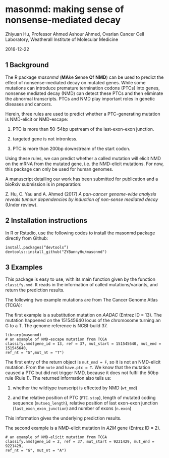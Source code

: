 masonmd: making sense of nonsense-mediated decay
==============

Zhiyuan Hu, Professor Ahmed Ashour Ahmed, Ovarian Cancer Cell Laboratory, Weatherall Institute of Molecular Medicine

2016-12-22

## 1 Background
The R package *masonmd* (**MA**ke **S**ense **O**f **NMD**) can be used to predict the effect of nonsense-mediated decay on mutated genes. While some mutations can introduce premature termination codons (PTCs) into genes, nonsense mediated decay (NMD) can detect these PTCs and then eliminate the abnormal transcripts. PTCs and NMD play important roles in genetic diseases and cancers.

Herein, three rules are used to predict whether a PTC-generating mutation is NMD-elicit or NMD-escape:

1. PTC is more than 50-54bp upstream of the last-exon-exon junction.

2. targeted gene is not intronless.

3. PTC is more than 200bp downstream of the start codon.

Using these rules, we can predict whether a called mutation will elicit NMD on the mRNA from the mutated gene, i.e. the NMD-elicit mutations. For now, this package can only be used for human genomes.

A manuscript detailing our work has been submitted for publication and a bioRxiv submission is in preparation:

Z. Hu, C. Yau and A. Ahmed (2017) *A pan-cancer genome-wide analysis reveals tumour dependencies by induction of non-sense mediated decay* (Under review).

## 2 Installation instructions
In R or Rstudio, use the following codes to install the masonmd package directly from Github:
```{r install}
install.packages(“devtools”)
devtools::install_github("ZYBunnyHu/masonmd")
```

## 3 Examples
This package is easy to use, with its main function given by the function `classify.nmd`. It reads in the information of called mutations/variants, and return the prediction results. 

The following two example mutations are from The Cancer Genome Atlas (TCGA):

The first example is a substitution mutation on *AADAC* (Entrez ID = 13). The mutation happened on the 151545640 locus of the chromosome turning an G to a T. The genome reference is NCBI-build 37.

```{r example 1}
library(masonmd)
# an example of NMD-escape mutation from TCGA
classify.nmd(gene_id = 13, ref = 37, mut_start = 151545640, mut_end = 151545640,
ref_nt = "G",mut_nt = "T")
```

The first entry of the return object is `mut_nmd = F`, so it is not an NMD-elicit mutation. From the `note` and `have.ptc = T`. We know that the mutation caused a PTC but did not trigger NMD, because it does not fulfil the 50bp rule (Rule 1). The returned information also tells us:

1. whether the wildtype transcript is effected by NMD (`wt_nmd`)

2. and the relative position of PTC (`PTC.stop`), length of mutated coding sequence (`mutseq_length`), relative position of last exon-exon junction (`last_exon_exon_junction`) and number of exons (`n.exon`)

This information gives the underlying prediction results.

The second example is a NMD-elicit mutation in *A2M* gene (Entrez ID = 2).

```{r}
# an example of NMD-elicit mutation from TCGA
classify.nmd(gene_id = 2, ref = 37, mut_start = 9221429, mut_end = 9221429,
ref_nt = "G", mut_nt = "A")
```

